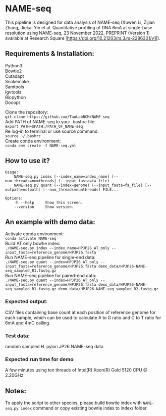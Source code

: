 # NAME-seq
This pipeline is designed for data analysis of NAME-seq (Xuwen Li, Zijian Zhang, Jiekai Yin et al. Quantitative profiling of DNA 6mA at single-base resolution using NAME-seq, 23 November 2022, PREPRINT (Version 1) available at Research Square [https://doi.org/10.21203/rs.3.rs-2286301/v1]).

## Requirements & Installation: 
Python3 \
Bowtie2 \
Cutadapt \
Snakemake \
Samtools \
Igvtools \
Biopython \
Docopt

Clone the repository: \
`git clone https://github.com/TaoLabBCM/NAME-seq`\
Add PATH of NAME-seq to your .bashrc file: \
`export PATH=$PATH:/PATH_OF_NAME-seq`\
Re log-in to terminal or use source command: \
`source ~/.bashrc`\
Create conda environment: \
`conda env create -f NAME-seq.yml`

## How to use it?
```
Usage:
    NAME-seq.py index [--index_name=index_name] [--num_threads=numthreads] (--input_fasta=fa_file)
    NAME-seq.py quant (--index=genome) (--input_fasta=fa_file) [--outpath=outpath] [--num_threads=numthreads] FILE...

Options:
    -h --help     Show this screen.
    --version     Show version.
```

## An example with demo data: 
Activate conda environment: \
`conda activate NAME-seq`\
Build AT only bowtie index:\
`./NAME-seq.py index --index_name=HPJP26_AT_only --input_fasta=reference_genome/HPJP26.fasta`\
Run NAME-seq pipeline for single-end data:\
`./NAME-seq.py quant --index=HPJP26_AT_only --input_fasta=reference_genome/HPJP26.fasta demo_data/HPJP26-NAME-seq_sampled_R1.fastq.gz`\
Run NAME-seq pipeline for paired-end data:\
`./NAME-seq.py quant --index=HPJP26_AT_only --input_fasta=reference_genome/HPJP26.fasta demo_data/HPJP26-NAME-seq_sampled_R1.fastq.gz demo_data/HPJP26-NAME-seq_sampled_R2.fastq.gz`

### Expected output: 
CSV files containing base count at each position of reference genome for each sample, which can be used to calculate A to G ratio and C to T ratio for 6mA and 4mC calling.

### Test data: 
random sampled H. pylori JP26 NAME-seq data.

### Expected run time for demo
A few minutes using ten threads of Intel(R) Xeon(R) Gold 5120 CPU @ 2.20GHz

## Notes: 
To apply the script to other species, please build bowtie index with `NAME-seq.py index` command or copy existing bowtie index to index/ folder.
